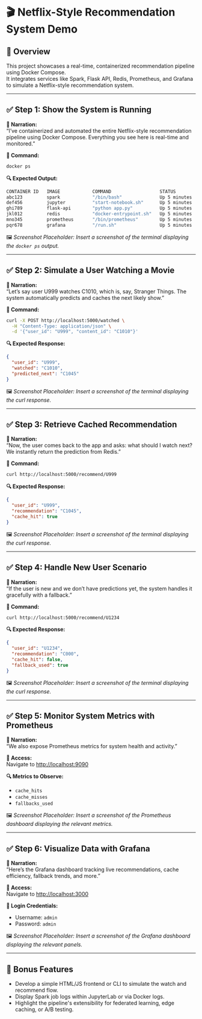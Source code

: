 
# 🎬 Netflix-Style Recommendation System Demo

## 🧪 Overview

This project showcases a real-time, containerized recommendation pipeline using Docker Compose.  
It integrates services like Spark, Flask API, Redis, Prometheus, and Grafana to simulate a Netflix-style recommendation system.

---

## ✅ Step 1: Show the System is Running

**🎤 Narration:**  
“I’ve containerized and automated the entire Netflix-style recommendation pipeline using Docker Compose. Everything you see here is real-time and monitored.”

**🔧 Command:**
```bash
docker ps
```

**🔍 Expected Output:**
```bash
CONTAINER ID   IMAGE            COMMAND                  STATUS          PORTS
abc123         spark            "/bin/bash"              Up 5 minutes    ...
def456         jupyter          "start-notebook.sh"      Up 5 minutes    ...
ghi789         flask-api        "python app.py"          Up 5 minutes    5000/tcp
jkl012         redis            "docker-entrypoint.sh"   Up 5 minutes    6379/tcp
mno345         prometheus       "/bin/prometheus"        Up 5 minutes    9090/tcp
pqr678         grafana          "/run.sh"                Up 5 minutes    3000/tcp
```

🖼️ *Screenshot Placeholder: Insert a screenshot of the terminal displaying the `docker ps` output.*

---

## ✅ Step 2: Simulate a User Watching a Movie

**🎤 Narration:**  
“Let’s say user U999 watches C1010, which is, say, Stranger Things. The system automatically predicts and caches the next likely show.”

**🔧 Command:**
```bash
curl -X POST http://localhost:5000/watched \
  -H "Content-Type: application/json" \
  -d '{"user_id": "U999", "content_id": "C1010"}'
```

**🔍 Expected Response:**
```json
{
  "user_id": "U999",
  "watched": "C1010",
  "predicted_next": "C1045"
}
```

🖼️ *Screenshot Placeholder: Insert a screenshot of the terminal displaying the curl response.*

---

## ✅ Step 3: Retrieve Cached Recommendation

**🎤 Narration:**  
“Now, the user comes back to the app and asks: what should I watch next? We instantly return the prediction from Redis.”

**🔧 Command:**
```bash
curl http://localhost:5000/recommend/U999
```

**🔍 Expected Response:**
```json
{
  "user_id": "U999",
  "recommendation": "C1045",
  "cache_hit": true
}
```

🖼️ *Screenshot Placeholder: Insert a screenshot of the terminal displaying the curl response.*

---

## ✅ Step 4: Handle New User Scenario

**🎤 Narration:**  
“If the user is new and we don’t have predictions yet, the system handles it gracefully with a fallback.”

**🔧 Command:**
```bash
curl http://localhost:5000/recommend/U1234
```

**🔍 Expected Response:**
```json
{
  "user_id": "U1234",
  "recommendation": "C000",
  "cache_hit": false,
  "fallback_used": true
}
```

🖼️ *Screenshot Placeholder: Insert a screenshot of the terminal displaying the curl response.*

---

## ✅ Step 5: Monitor System Metrics with Prometheus

**🎤 Narration:**  
“We also expose Prometheus metrics for system health and activity.”

**🔧 Access:**  
Navigate to [http://localhost:9090](http://localhost:9090)

**🔍 Metrics to Observe:**
- `cache_hits`
- `cache_misses`
- `fallbacks_used`

🖼️ *Screenshot Placeholder: Insert a screenshot of the Prometheus dashboard displaying the relevant metrics.*

---

## ✅ Step 6: Visualize Data with Grafana

**🎤 Narration:**  
“Here’s the Grafana dashboard tracking live recommendations, cache efficiency, fallback trends, and more.”

**🔧 Access:**  
Navigate to [http://localhost:3000](http://localhost:3000)

**🔐 Login Credentials:**
- Username: `admin`
- Password: `admin`

🖼️ *Screenshot Placeholder: Insert a screenshot of the Grafana dashboard displaying the relevant panels.*

---

## 🎁 Bonus Features

- Develop a simple HTML/JS frontend or CLI to simulate the watch and recommend flow.
- Display Spark job logs within JupyterLab or via Docker logs.
- Highlight the pipeline's extensibility for federated learning, edge caching, or A/B testing.
